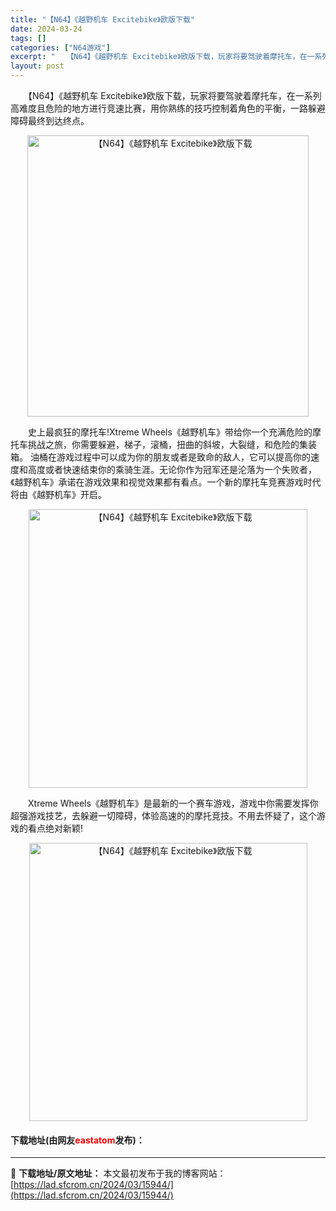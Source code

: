 ```yaml
---
title: "【N64】《越野机车 Excitebike》欧版下载"
date: 2024-03-24
tags: []
categories: ["N64游戏"]
excerpt: "　　【N64】《越野机车 Excitebike》欧版下载，玩家将要驾驶着摩托车，在一系列高难度且危险的地方进行竞速比赛，用你熟练的技巧控制着角色的平衡，一路躲避障碍最终到达终点。 　　史上最疯狂的摩托车!Xtreme Wheels《越野机车》带给你一个充满危险的摩托车挑战之旅，你需要躲避，梯子，滚桶&hellip;"
layout: post
---
```


 <p>　　【N64】《越野机车 Excitebike》欧版下载，玩家将要驾驶着摩托车，在一系列高难度且危险的地方进行竞速比赛，用你熟练的技巧控制着角色的平衡，一路躲避障碍最终到达终点。</p> <p align="center"><img align="" border="0" src="https://lad.sfcrom.cn/wp-content/uploads/2024/03/20240324_66003b3267cd0.png" width="450" alt="【N64】《越野机车 Excitebike》欧版下载" /></p> <p>　　史上最疯狂的摩托车!Xtreme Wheels《越野机车》带给你一个充满危险的摩托车挑战之旅，你需要躲避，梯子，滚桶，扭曲的斜坡，大裂缝，和危险的集装箱。 油桶在游戏过程中可以成为你的朋友或者是致命的敌人，它可以提高你的速度和高度或者快速结束你的乘骑生涯。无论你作为冠军还是沦落为一个失败者，《越野机车》承诺在游戏效果和视觉效果都有看点。一个新的摩托车竞赛游戏时代将由《越野机车》开启。</p> <p align="center"><img align="" border="0" src="https://lad.sfcrom.cn/wp-content/uploads/2024/03/20240324_66003b338eceb.png" width="446" alt="【N64】《越野机车 Excitebike》欧版下载" /></p> <p>　　Xtreme Wheels《越野机车》是最新的一个赛车游戏，游戏中你需要发挥你超强游戏技艺，去躲避一切障碍，体验高速的的摩托竞技。不用去怀疑了，这个游戏的看点绝对新颖!</p> <p align="center"><img align="" border="0" src="https://lad.sfcrom.cn/wp-content/uploads/2024/03/20240324_66003b3481287.png" width="445" alt="【N64】《越野机车 Excitebike》欧版下载" /></p> <p><h4>下载地址(由网友<font color="red">eastatom</font>发布)：</h4></p> 

---
📖 **下载地址/原文地址：** 本文最初发布于我的博客网站：[https://lad.sfcrom.cn/2024/03/15944/](https://lad.sfcrom.cn/2024/03/15944/)
